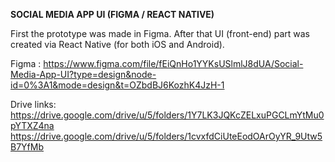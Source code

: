 **SOCIAL MEDIA APP UI (FIGMA / REACT NATIVE)**


First the prototype was made in Figma. After that UI (front-end) part was created via React Native (for both iOS and Android).


Figma : https://www.figma.com/file/fEiQnHo1YYKsUSlmlJ8dUA/Social-Media-App-UI?type=design&node-id=0%3A1&mode=design&t=OZbdBJ6KozhK4JzH-1


Drive links: https://drive.google.com/drive/u/5/folders/1Y7LK3JQKcZELxuPGCLmYtMu0pYTXZ4na
             https://drive.google.com/drive/u/5/folders/1cvxfdCiUteEodOArOyYR_9Utw5B7YfMb
